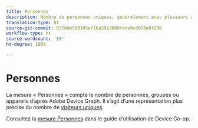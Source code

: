 ```yaml
---
title: Personnes
description: Nombre de personnes uniques, généralement avec plusieurs appareils.
translation-type: ht
source-git-commit: 0328de560185e716a3913080feda9cd078e0f206
workflow-type: ht
source-wordcount: '59'
ht-degree: 100%

---
```



# Personnes

La mesure « Personnes » compte le nombre de personnes, groupes ou appareils d’après Adobe Device Graph. Il s’agit d’une représentation plus précise du nombre de [visiteurs uniques](unique-visitors.md).

Consultez la [mesure Personnes](https://docs.adobe.com/content/help/fr-FR/device-co-op/using/data/people.html) dans le guide d’utilisation de Device Co-op.
